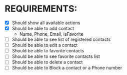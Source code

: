 # REQUIREMENTS:

- [X] Should show all available actions
- [X] Should be able to add contact
    - Name, Phone, Email, isFavorite
- [ ] Should be able to see list of registered contacts
- [ ] Should be able to edit a contact
- [ ] Should be able to favorite contacts
- [ ] Should be able to see favorite contacts list
- [ ] Should be able to delete a contact
- [ ] Should be able to Block a contact or a Phone number
